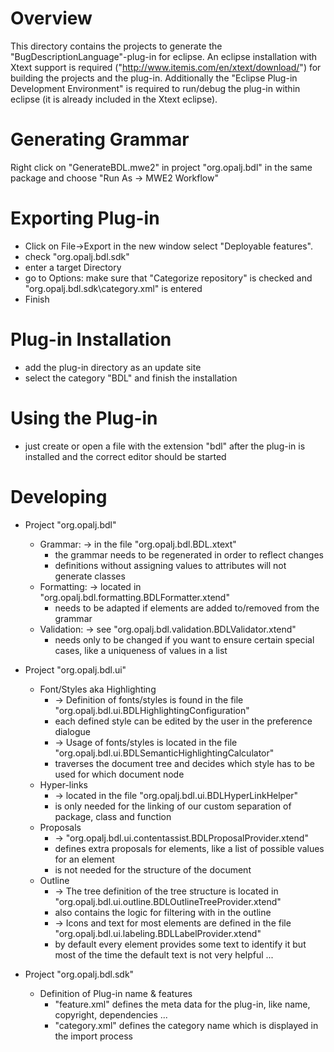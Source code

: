 # Overview
This directory contains the projects to generate the "BugDescriptionLanguage"-plug-in for eclipse.
An eclipse installation with Xtext support is required ("http://www.itemis.com/en/xtext/download/") for building the projects and the plug-in.
Additionally the "Eclipse Plug-in Development Environment" is required to run/debug the plug-in within eclipse (it is already included in the Xtext eclipse).


# Generating Grammar
Right click on "GenerateBDL.mwe2" in project "org.opalj.bdl" in the same package and choose "Run As -> MWE2 Workflow"

# Exporting Plug-in
- Click on File->Export in the new window select "Deployable features".
- check "org.opalj.bdl.sdk"
- enter a target Directory 
- go to Options: make sure that "Categorize repository" is checked and "org.opalj.bdl.sdk\category.xml" is entered
- Finish

# Plug-in Installation
- add the plug-in directory as an update site
- select the category "BDL" and finish the installation

# Using the Plug-in
- just create or open a file with the extension "bdl" after the plug-in is installed and the correct editor should be started

# Developing
- Project "org.opalj.bdl"
	* Grammar: 
		-> in the file "org.opalj.bdl.BDL.xtext"
		- the grammar needs to be regenerated in order to reflect changes
		- definitions without assigning values to attributes will not generate classes
	* Formatting:
		-> located in "org.opalj.bdl.formatting.BDLFormatter.xtend"
		- needs to be adapted if elements are added to/removed from the grammar
	* Validation:
		-> see "org.opalj.bdl.validation.BDLValidator.xtend"
		- needs only to be changed if you want to ensure certain special cases, like a uniqueness of values in a list

- Project "org.opalj.bdl.ui"
	* Font/Styles aka Highlighting 
		- -> Definition of fonts/styles is found in the file "org.opalj.bdl.ui.BDLHighlightingConfiguration"
		- each defined style can be edited by the user in the preference dialogue
		- -> Usage of fonts/styles is located in the file "org.opalj.bdl.ui.BDLSemanticHighlightingCalculator"
		- traverses the document tree and decides which style has to be used for which document node
	* Hyper-links
		- -> located in the file "org.opalj.bdl.ui.BDLHyperLinkHelper"
		- is only needed for the linking of our custom separation of package, class and function
	* Proposals
		- -> "org.opalj.bdl.ui.contentassist.BDLProposalProvider.xtend"
		- defines extra proposals for elements, like a list of possible values for an element
		- is not needed for the structure of the document
	* Outline
		- -> The tree definition of the tree structure is located in "org.opalj.bdl.ui.outline.BDLOutlineTreeProvider.xtend"
		- also contains the logic for filtering with in the outline
		- -> Icons and text for most elements are defined in the file "org.opalj.bdl.ui.labeling.BDLLabelProvider.xtend"
		- by default every element provides some text to identify it but most of the time the default text is not very helpful ...

- Project "org.opalj.bdl.sdk"
	* Definition of Plug-in name & features
		- "feature.xml" defines the meta data for the plug-in, like name, copyright, dependencies ...
		- "category.xml" defines the category name which is displayed in the import process